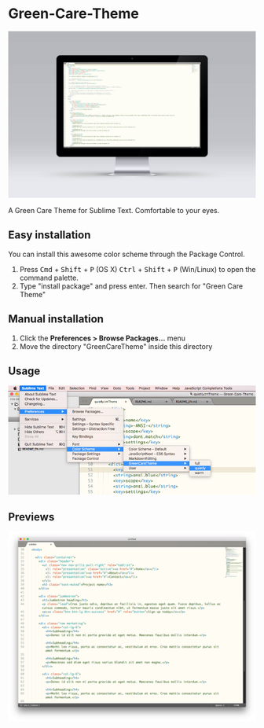 # Green-Care-Theme

![](img/2.jpg)

A Green Care Theme for Sublime Text. Comfortable to your eyes.

## Easy installation

You can install this awesome color scheme through the Package Control.

1. Press <kbd>Cmd</kbd> + <kbd>Shift</kbd> + <kbd>P</kbd> (OS X) <kbd>Ctrl</kbd> + <kbd>Shift</kbd> + <kbd>P</kbd> (Win/Linux) to open the command palette.
2. Type "install package" and press enter. Then search for "Green Care Theme"

## Manual installation

1. Click the **Preferences > Browse Packages…** menu
2. Move the directory "GreenCareTheme" inside this directory

## Usage

![](img/usage.png)


## Previews

![](img/1.png)
